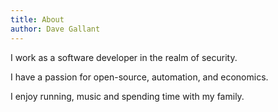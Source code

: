 ```yaml
---
title: About
author: Dave Gallant
---
```


I work as a software developer in the realm of security.

I have a passion for open-source, automation, and economics.

I enjoy running, music and spending time with my family.